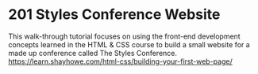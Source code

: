 # 201 Styles Conference Website

This walk-through tutorial focuses on using the front-end development concepts learned in the HTML & CSS course to build a small website for a made up conference called The Styles Conference. https://learn.shayhowe.com/html-css/building-your-first-web-page/
